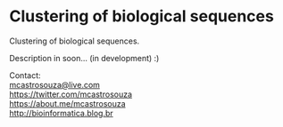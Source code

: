 # Clustering of biological sequences
Clustering of biological sequences.

Description in soon... (in development) :)

Contact:
<br/>mcastrosouza@live.com
<br/>https://twitter.com/mcastrosouza
<br/>https://about.me/mcastrosouza
<br/>http://bioinformatica.blog.br
